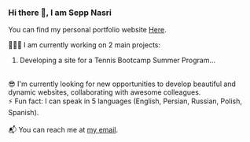 ### Hi there 👋, I am Sepp Nasri


<!--START_SECTION:waka-->
<!--END_SECTION:waka-->
 
 You can find my personal portfolio website <a href="https://seppnasri.com/">Here</a>.

 👨🏻‍💻 I am currently working on 2 main projects:
<br>
  1. Developing a site for a Tennis Bootcamp Summer Program...
<br>
 😎 I'm currently looking for new opportunities to develop beautiful and dynamic websites, collaborating with awesome colleagues. 
 <br>
 ⚡  Fun fact: I can speak in 5 languages (English, Persian, Russian, Polish, Spanish).
<br>
<br>
 📬 You can reach me at <a href="mailto:seppnasri@gmail.com">my email</a>.

<!--
**seppn/seppn** is a ✨ _special_ ✨ repository because its `README.md` (this file) appears on your GitHub profile.


Here are some ideas to get you started:

- 🔭 I’m currently working on ...
- 🌱 I’m currently learning ...
- 👯 I’m looking to collaborate on ...
- 🤔 I’m looking for help with ...
- 💬 Ask me about ...
- 📫 How to reach me: ...
- 😄 Pronouns: ...
- ⚡ Fun fact: ...
-->
